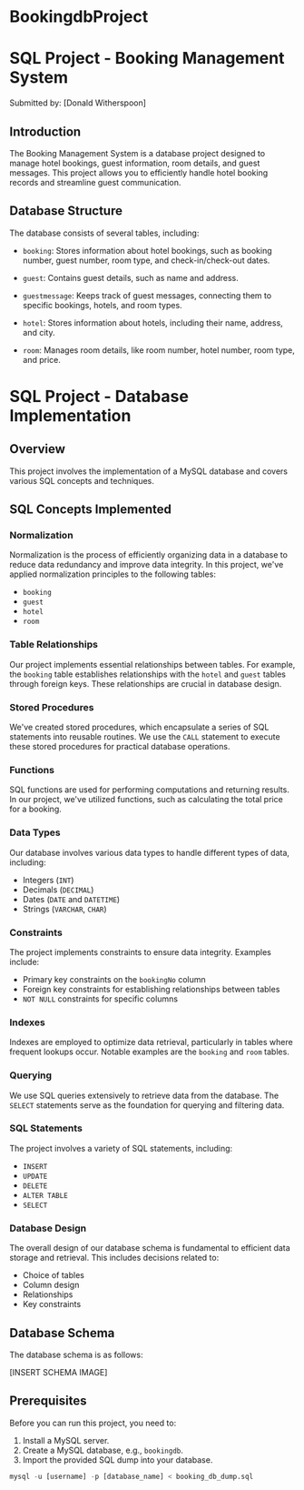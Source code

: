 # BookingdbProject

# SQL Project - Booking Management System

Submitted by: [Donald Witherspoon]

## Introduction

The Booking Management System is a database project designed to manage hotel bookings, guest information, room details, and guest messages. This project allows you to efficiently handle hotel booking records and streamline guest communication.

## Database Structure

The database consists of several tables, including:

- `booking`: Stores information about hotel bookings, such as booking number, guest number, room type, and check-in/check-out dates.

- `guest`: Contains guest details, such as name and address.

- `guestmessage`: Keeps track of guest messages, connecting them to specific bookings, hotels, and room types.

- `hotel`: Stores information about hotels, including their name, address, and city.

- `room`: Manages room details, like room number, hotel number, room type, and price.

# SQL Project - Database Implementation

## Overview
This project involves the implementation of a MySQL database and covers various SQL concepts and techniques.

## SQL Concepts Implemented

### Normalization
Normalization is the process of efficiently organizing data in a database to reduce data redundancy and improve data integrity. In this project, we've applied normalization principles to the following tables:
- `booking`
- `guest`
- `hotel`
- `room`

### Table Relationships
Our project implements essential relationships between tables. For example, the `booking` table establishes relationships with the `hotel` and `guest` tables through foreign keys. These relationships are crucial in database design.

### Stored Procedures
We've created stored procedures, which encapsulate a series of SQL statements into reusable routines. We use the `CALL` statement to execute these stored procedures for practical database operations.

### Functions
SQL functions are used for performing computations and returning results. In our project, we've utilized functions, such as calculating the total price for a booking.

### Data Types
Our database involves various data types to handle different types of data, including:
- Integers (`INT`)
- Decimals (`DECIMAL`)
- Dates (`DATE` and `DATETIME`)
- Strings (`VARCHAR`, `CHAR`)

### Constraints
The project implements constraints to ensure data integrity. Examples include:
- Primary key constraints on the `bookingNo` column
- Foreign key constraints for establishing relationships between tables
- `NOT NULL` constraints for specific columns

### Indexes
Indexes are employed to optimize data retrieval, particularly in tables where frequent lookups occur. Notable examples are the `booking` and `room` tables.

### Querying
We use SQL queries extensively to retrieve data from the database. The `SELECT` statements serve as the foundation for querying and filtering data.

### SQL Statements
The project involves a variety of SQL statements, including:
- `INSERT`
- `UPDATE`
- `DELETE`
- `ALTER TABLE`
- `SELECT`

### Database Design
The overall design of our database schema is fundamental to efficient data storage and retrieval. This includes decisions related to:
- Choice of tables
- Column design
- Relationships
- Key constraints

## Database Schema

The database schema is as follows:

[INSERT SCHEMA IMAGE]

## Prerequisites

Before you can run this project, you need to:

1. Install a MySQL server.
2. Create a MySQL database, e.g., `bookingdb`.
3. Import the provided SQL dump into your database.

```sql
mysql -u [username] -p [database_name] < booking_db_dump.sql

